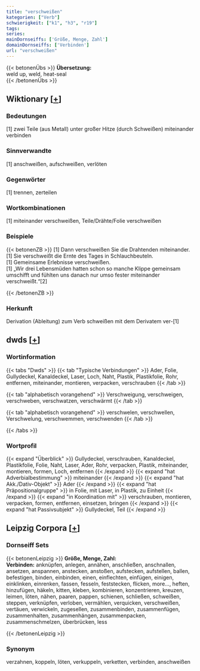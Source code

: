 ```yaml
---
title: "verschweißen"
kategorien: ["Verb"]
schwierigkeit: ["k1", "h3", "r19"]
tags:
series:
mainDornseiffs: ['Größe, Menge, Zahl']
domainDornseiffs: ['Verbinden']
url: "verschweißen"
---
```


{{< betonenÜbs >}}
**Übersetzung:**  
weld up, weld, heat-seal  
{{< /betonenÜbs >}}

## Wiktionary [[+](https://de.wiktionary.org/wiki/verschweißen)]

### Bedeutungen
[1] zwei Teile (aus Metall) unter großer Hitze (durch Schweißen) miteinander verbinden  

### Sinnverwandte
[1] anschweißen, aufschweißen, verlöten  

### Gegenwörter
[1] trennen, zerteilen  

### Wortkombinationen
[1] miteinander verschweißen, Teile/Drähte/Folie verschweißen  

### Beispiele
{{< betonenZB >}}
[1] Dann verschweißen Sie die Drahtenden miteinander.  
[1] Sie  verschweißt  die Ernte des Tages in Schlauchbeuteln.  
[1] Gemeinsame Erlebnisse verschweißen.  
[1] „Wir drei Lebensmüden hatten schon so manche Klippe gemeinsam umschifft und fühlten uns danach nur umso fester miteinander verschweißt.“[2]  

{{< /betonenZB >}}
### Herkunft
Derivation (Ableitung) zum Verb schweißen mit dem Derivatem ver-[1]  



## dwds [[+](https://www.dwds.de/wb/verschweißen)]

### Wortinformation
{{< tabs "Dwds" >}}
{{< tab "Typische Verbindungen" >}}
Ader, Folie, Gullydeckel, Kanaldeckel, Laser, Loch, Naht, Plastik, Plastikfolie, Rohr, entfernen, miteinander, montieren, verpacken, verschrauben
{{< /tab >}}

{{< tab "alphabetisch vorangehend" >}}
Verschweigung, verschweigen, verschweben, verschwatzen, verschwärmt
{{< /tab >}}

{{< tab "alphabetisch vorangehend" >}}
verschwelen, verschwellen, Verschwelung, verschwemmen, verschwenden
{{< /tab >}}

{{< /tabs >}}

### Wortprofil
{{< expand "Überblick" >}} Gullydeckel, verschrauben, Kanaldeckel, Plastikfolie, Folie, Naht, Laser, Ader, Rohr, verpacken, Plastik, miteinander, montieren, formen, Loch, entfernen {{< /expand >}}
{{< expand "hat Adverbialbestimmung" >}} miteinander {{< /expand >}}
{{< expand "hat Akk./Dativ-Objekt" >}} Ader {{< /expand >}}
{{< expand "hat Präpositionalgruppe" >}} in Folie, mit Laser, in Plastik, zu Einheit {{< /expand >}}
{{< expand "in Koordination mit" >}} verschrauben, montieren, verpacken, formen, entfernen, einsetzen, bringen {{< /expand >}}
{{< expand "hat Passivsubjekt" >}} Gullydeckel, Teil {{< /expand >}}

## Leipzig Corpora [[+](https://corpora.uni-leipzig.de/en/res?word=verschweißen&corpusId=deu_newscrawl-public_2018)]

### Dornseiff Sets
{{< betonenLeipzig >}}
**Größe, Menge, Zahl:**  
**Verbinden:** anknüpfen, anlegen, annähen, anschließen, anschnallen, ansetzen, anspannen, anstecken, anstoßen, aufstecken, aufstellen, ballen, befestigen, binden, einbinden, einen, einflechten, einfügen, einigen, einklinken, einrenken, fassen, fesseln, feststecken, flicken, more..., heften, hinzufügen, häkeln, kitten, kleben, kombinieren, konzentrieren, kreuzen, leimen, löten, nähen, paaren, pappen, schienen, schließen, schweißen, steppen, verknüpfen, verloben, vermählen, verquicken, verschweißen, vertäuen, verwickeln, zugesellen, zusammenbinden, zusammenfügen, zusammenhalten, zusammenhängen, zusammenpacken, zusammenschmelzen, überbrücken, less  

{{< /betonenLeipzig >}}

### Synonym
verzahnen, koppeln, löten, verkuppeln, verketten, verbinden, anschweißen

